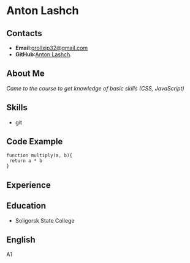 # Anton Lashch

## Contacts
- **Email**:grollxip32@gmail.com
- **GitHub**:[Anton Lashch](https://github.com/AntonLashch).

## About Me
*Came to the course to get knowledge of basic skills (CSS, JavaScript)*

## Skills
- git

## Code Example
```
function multiply(a, b){
 return a * b
}
```
## Experience

## Education
- Soligorsk State College

## English
A1
